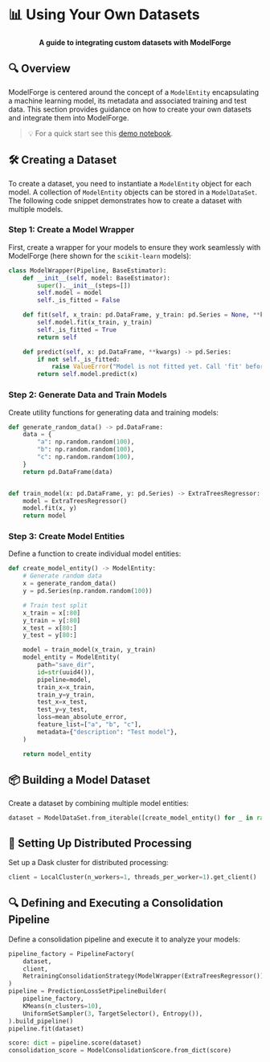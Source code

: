# 📊 Using Your Own Datasets

<div align="center">

**A guide to integrating custom datasets with ModelForge**

</div>

## 🔍 Overview

ModelForge is centered around the concept of a `ModelEntity` encapsulating a machine learning model, its metadata and associated training and test data. This section provides guidance on how to create your own datasets and integrate them into ModelForge. 

> 💡 For a quick start see this [demo notebook](demo.ipynb).

## 🛠️ Creating a Dataset

To create a dataset, you need to instantiate a `ModelEntity` object for each model. A collection of `ModelEntity` objects can be stored in a `ModelDataSet`. The following code snippet demonstrates how to create a dataset with multiple models.

### Step 1: Create a Model Wrapper

First, create a wrapper for your models to ensure they work seamlessly with ModelForge (here shown for the `scikit-learn` models):

```python
class ModelWrapper(Pipeline, BaseEstimator):
    def __init__(self, model: BaseEstimator):
        super().__init__(steps=[])
        self.model = model
        self._is_fitted = False

    def fit(self, x_train: pd.DataFrame, y_train: pd.Series = None, **kwargs):
        self.model.fit(x_train, y_train)
        self._is_fitted = True
        return self

    def predict(self, x: pd.DataFrame, **kwargs) -> pd.Series:
        if not self._is_fitted:
            raise ValueError("Model is not fitted yet. Call 'fit' before 'predict'.")
        return self.model.predict(x)
```

### Step 2: Generate Data and Train Models

Create utility functions for generating data and training models:

```python
def generate_random_data() -> pd.DataFrame:
    data = {
        "a": np.random.random(100),
        "b": np.random.random(100),
        "c": np.random.random(100),
    }
    return pd.DataFrame(data)


def train_model(x: pd.DataFrame, y: pd.Series) -> ExtraTreesRegressor:
    model = ExtraTreesRegressor()
    model.fit(x, y)
    return model
```

### Step 3: Create Model Entities

Define a function to create individual model entities:

```python
def create_model_entity() -> ModelEntity:
    # Generate random data
    x = generate_random_data()
    y = pd.Series(np.random.random(100))

    # Train test split
    x_train = x[:80]
    y_train = y[:80]
    x_test = x[80:]
    y_test = y[80:]

    model = train_model(x_train, y_train)
    model_entity = ModelEntity(
        path="save_dir",
        id=str(uuid4()),
        pipeline=model,
        train_x=x_train,
        train_y=y_train,
        test_x=x_test,
        test_y=y_test,
        loss=mean_absolute_error,
        feature_list=["a", "b", "c"],
        metadata={"description": "Test model"},
    )

    return model_entity
```

## 📦 Building a Model Dataset

Create a dataset by combining multiple model entities:

```python
dataset = ModelDataSet.from_iterable([create_model_entity() for _ in range(100)])
```

## 🚀 Setting Up Distributed Processing

Set up a Dask cluster for distributed processing:

```python
client = LocalCluster(n_workers=1, threads_per_worker=1).get_client()
```

## 🔍 Defining and Executing a Consolidation Pipeline

Define a consolidation pipeline and execute it to analyze your models:

```python
pipeline_factory = PipelineFactory(
    dataset,
    client,
    RetrainingConsolidationStrategy(ModelWrapper(ExtraTreesRegressor()), PandasModelEntityDataMerger()),
)
pipeline = PredictionLossSetPipelineBuilder(
    pipeline_factory,
    KMeans(n_clusters=10),
    UniformSetSampler(3, TargetSelector(), Entropy()),
).build_pipeline()
pipeline.fit(dataset)

score: dict = pipeline.score(dataset)
consolidation_score = ModelConsolidationScore.from_dict(score)
```